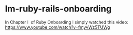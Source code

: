 # lm-ruby-rails-onboarding

In Chapter II of Ruby Onboarding I simply watched this video:
https://www.youtube.com/watch?v=fmyvWz5TUWg

